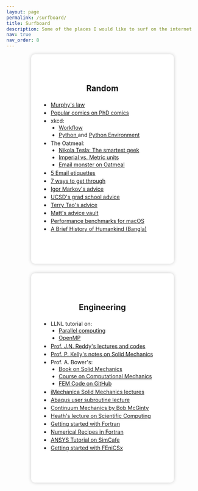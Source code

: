 ```yaml
---
layout: page
permalink: /surfboard/
title: Surfboard
description: Some of the places I would like to surf on the internet
nav: true
nav_order: 8
---
```


<style>
    .container {
      display: flex;
      flex-wrap: wrap;
      justify-content: center;
      gap: 25px;
      margin-top: 0 px;
    }

    .card {
      background-color: #fff;
      border-radius: 10px;
      box-shadow: 0px 0px 10px rgba(0, 0, 0, 0.2);
      padding: 0px;
      width: 375px;
      height: 550px;
      display: flex;
      flex-direction: column;
      justify-content: center;
      align-items: left;
    }

    .card h2 {
      margin-top: 10px;
      margin-bottom: 10px;
      text-align: center;
    }

    .card ul {
      list-style-type: disc;
      padding-left: 50px;
      margin-top: 10px;
      text-align: left; /* Left-align list items */
    }

    .card ul li{
        padding: 2px
    }

    .card ul ul {
      list-style-type: disc;
      padding-left: 20px;
      margin-top: 0px;
      text-align: left; /* Left-align list items */
    }

    .card ul ul li{
        padding: 1px
    }
</style>


<div class="container">
    <div class="card">
        <h2> Random </h2>
        <ul>
            <li><a href="https://en.wikipedia.org/wiki/Murphy's_law"> Murphy's law </a></li>
            <li><a href="https://phdcomics.com/comics/most_popular.php"> Popular comics on PhD comics </a></li>
            <li> xkcd:
            <ul>
              <li><a href="https://xkcd.com/1172/"> Workflow </a></li>
              <li> <a href="https://xkcd.com/353/"> Python </a> and <a href="https://xkcd.com/1987/"> Python Environment </a> </li>
            </ul>
            </li>
            <li> The Oatmeal:
            <ul>
              <li><a href="https://theoatmeal.com/comics/tesla"> Nikola Tesla: The smartest geek </a></li>
               <li><a href="https://theoatmeal.com/pl/senior_year/science"> Imperial vs. Metric units </a></li>
              <li><a href="https://theoatmeal.com/comics/email_monster"> Email monster on Oatmeal </a></li>
            </ul>
            </li>
            <li><a href="https://byrslf.co/how-to-get-a-busy-person-to-respond-to-your-email-52e5d4d69671"> 5 Email etiquettes </a></li>
            <li><a href="https://www.fastcompany.com/3042569/7-ways-to-get-through-to-just-about-anyone"> 7 ways to get through </a></li>
            <li><a href="https://web.eecs.umich.edu/~imarkov/i_students.html"> Igor Markov's advice </a></li>
            <li><a href="https://vlsicad.ucsd.edu/Research/Advice/index.html"> UCSD's grad school advice </a></li>
            <li><a href="https://terrytao.wordpress.com/career-advice/"> Terry Tao's advice </a></li>
            <li><a href="https://matt.might.net/articles/"> Matt's advice vault </a></li>
            <li><a href="https://browser.geekbench.com/mac-benchmarks"> Performance benchmarks for macOS </a></li>
            <li><a href="https://www.facebook.com/notes/ashfaq-ahmed/মানুষের-গল্পঃ-ইউভাল-হারারি/10153371308478621?_rdc=2&_rdr"> A Brief History of Humankind (Bangla) </a></li>
        </ul>
    </div>
    <div class="card">
        <h2>Engineering </h2>
                <ul>
            <li>  LLNL tutorial on:
              <ul> 
                <li> <a href="https://hpc.llnl.gov/documentation/tutorials/introduction-parallel-computing-tutorial"> Parallel computing </a> </li>
                <li> <a href="https://hpc-tutorials.llnl.gov/openmp/"> OpenMP </a> </li>
              </ul>
            </li>
            <li><a href="https://mechanics.tamu.edu/courses/educational-tools-and-materials/"> Prof. J.N. Reddy's lectures and codes </a></li>
            <li><a href="https://pkel015.connect.amazon.auckland.ac.nz/SolidMechanicsBooks/index.html"> Prof. P. Kelly's notes on Solid Mechanics </a></li>
            <li> Prof. A. Bower's: 
              <ul>
                <li><a href="http://solidmechanics.org/index.html"> Book on Solid Mechanics </a> </li>
                <li> <a href="https://www.brown.edu/Departments/Engineering/Courses/En2340/"> Course on Computational Mechanics </a> </li>
                <li> <a href="https://github.com/albower/EN234_FEA"> FEM Code on GitHub </a> </li>
              </ul> 
            </li>
            <li><a href="https://imechanica.org/node/1551"> iMechanica Solid Mechanics lectures </a> </li>
            <li><a href="https://imechanica.org/files/Writing%20User%20Subroutines%20with%20ABAQUS_0.pdf"> Abaqus user subroutine lecture </a> </li>
            <li><a href="http://www.continuummechanics.org"> Continuum Mechanics by Bob McGinty </a> </li>
            <li> <a href="http://heath.cs.illinois.edu/scicomp/"> Heath's lecture on Scientific Computing </a> </li>
            <li> <a href="https://fortran-lang.org/learn/os_setup/"> Getting started with Fortran </a> </li>
            <li> <a href="https://s3.amazonaws.com/nrbook.com/book_F210.html"> Numerical Recipes in Fortran </a>  </li>
            <li> <a href="https://confluence.cornell.edu/display/SIMULATION/ANSYS+Learning+Modules"> ANSYS Tutorial on SimCafe </a> </li>
            <li> <a href="https://jsdokken.com/dolfinx-tutorial/"> Getting started with FEniCSx </a> </li>
        </ul>
    </div>
</div>
